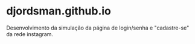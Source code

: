 # djordsman.github.io
Desenvolvimento da simulação da página de login/senha e "cadastre-se" da rede instagram.
